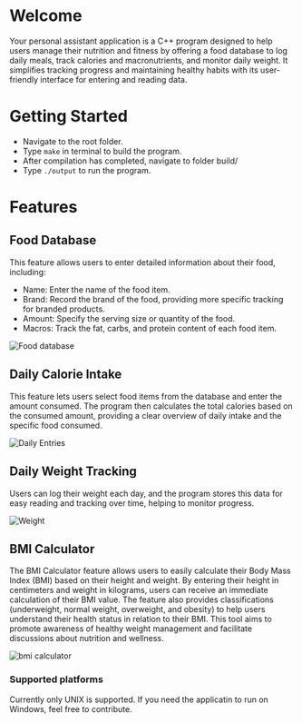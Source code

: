 # Welcome

Your personal assistant application is a C++ program designed to help users manage their nutrition and fitness by offering a food database to log daily meals, track calories and macronutrients, and monitor daily weight. It simplifies tracking progress and maintaining healthy habits with its user-friendly interface for entering and reading data.

# Getting Started

-   Navigate to the root folder.
-   Type `make` in terminal to build the program.
-   After compilation has completed, navigate to folder build/
-   Type `./output` to run the program.

# Features

## Food Database

This feature allows users to enter detailed information about their food, including:

-   Name: Enter the name of the food item.
-   Brand: Record the brand of the food, providing more specific tracking for branded products.
-   Amount: Specify the serving size or quantity of the food.
-   Macros: Track the fat, carbs, and protein content of each food item.

![Food database](https://i.imgur.com/OHHqiRl.png)

## Daily Calorie Intake

This feature lets users select food items from the database and enter the amount consumed. The program then calculates the total calories based on the consumed amount, providing a clear overview of daily intake and the specific food consumed.

![Daily Entries](https://i.imgur.com/dwYXomd.png)

## Daily Weight Tracking

Users can log their weight each day, and the program stores this data for easy reading and tracking over time, helping to monitor progress.

![Weight](https://i.imgur.com/0fDG1Zr.png)

## BMI Calculator

The BMI Calculator feature allows users to easily calculate their Body Mass Index (BMI) based on their height and weight. By entering their height in centimeters and weight in kilograms, users can receive an immediate calculation of their BMI value. The feature also provides classifications (underweight, normal weight, overweight, and obesity) to help users understand their health status in relation to their BMI. This tool aims to promote awareness of healthy weight management and facilitate discussions about nutrition and wellness.

![bmi calculator](https://i.imgur.com/AS9f4h2.png)

### Supported platforms

Currently only UNIX is supported. If you need the applicatin to run on Windows, feel free to contribute.
